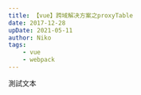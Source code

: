 ```yaml
---
title: 【vue】跨域解决方案之proxyTable
date: 2017-12-28
upDate: 2021-05-11
author: Niko
tags:
    - vue
    - webpack
---
```


測試文本
